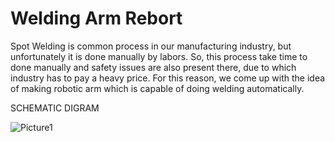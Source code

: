 # Welding Arm Rebort

Spot Welding is common process in our manufacturing industry, but unfortunately 
it is done manually by labors. So, this process take time to done manually and 
safety issues are also present there, due to which industry has to pay a heavy 
price. For this reason, we come up with the idea of making robotic arm which is 
capable of doing welding automatically.

SCHEMATIC DIGRAM

![Picture1](https://user-images.githubusercontent.com/77171784/111060429-a7df1600-84be-11eb-808f-9b4cc61265bc.png)
